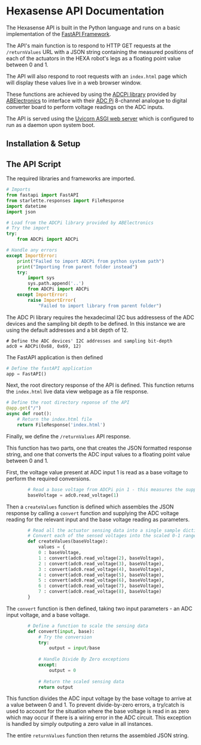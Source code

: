 # Hexasense API Documentation

The Hexasense API is built in the Python language and runs on a basic implementation of the [FastAPI Framework](https://fastapi.tiangolo.com/).

The API's main function is to respond to HTTP GET requests at the ```/returnValues``` URL with a JSON string containing the measured positions of each of the actuators in the HEXA robot's legs as a floating point value between 0 and 1.

The API will also respond to root requests with an ```index.html``` page which will display these values live in a web browser window.

These functions are achieved by using the [ADCPi library](https://github.com/abelectronicsuk/ABElectronics_Python_Libraries/tree/master/ADCPi) provided by [ABElectronics](https://www.abelectronics.co.uk/) to interface with their [ADC Pi](https://www.abelectronics.co.uk/p/69/adc-pi) 8-channel analogue to digital converter board to perform voltage readings on the ADC inputs.

The API is served using the [Uvicorn ASGI web server](https://www.uvicorn.org/) which is configured to run as a daemon upon system boot.

## Installation & Setup




## The API Script

The required libraries and frameworks are imported.

```python
# Imports
from fastapi import FastAPI
from starlette.responses import FileResponse 
import datetime
import json

# Load from the ADCPi library provided by ABElectronics
# Try the import
try:
    from ADCPi import ADCPi

# Handle any errors
except ImportError:
    print("Failed to import ADCPi from python system path")
    print("Importing from parent folder instead")
    try:
        import sys
        sys.path.append('..')
        from ADCPi import ADCPi
    except ImportError:
        raise ImportError(
            "Failed to import library from parent folder")
```

The ADC Pi library requires the hexadecimal I2C bus addressess of the ADC devices and the sampling bit depth to be defined.
In this instance we are using the default addresses and a bit depth of 12.

```pyhton
# Define the ADC devices' I2C addresses and sampling bit-depth
adc0 = ADCPi(0x68, 0x69, 12)
```

The FastAPI application is then defined

```python
# Define the fastAPI application
app = FastAPI()
```

Next, the root directory response of the API is defined. This function returns the ```index.html``` live data view webpage as a file response.

```python
# Define the root directory reponse of the API
@app.get("/")
async def root():    
    # Return the index.html file
    return FileResponse('index.html')
```

Finally, we define the ```/returnValues``` API response.

This function has two parts, one that creates the JSON formatted response string, and one that converts the ADC input values to a floating point value between 0 and 1.

First, the voltage value present at ADC input 1 is read as a base voltage to perform the required conversions.

```python
        # Read a base voltage from ADCPi pin 1 - this measures the supply rail voltage to allow scaling of the actuator sensing measurements between 0 (ground voltage) and 1 (supply rail voltage)     
        baseVoltage = adc0.read_voltage(1)
```

Then a ```createValues``` function is defined which assembles the JSON response by calling a ```convert``` function and supplying the ADC voltage reading for the relevant input and the base voltage reading as parameters.

```python
        # Read all the actuator sensing data into a single sample dictionary
        # Convert each of the sensed voltages into the scaled 0-1 range 
        def createValues(baseVoltage):
            values = {
            0 : baseVoltage,
            1 : convert(adc0.read_voltage(2), baseVoltage),
            2 : convert(adc0.read_voltage(3), baseVoltage),
            3 : convert(adc0.read_voltage(4), baseVoltage),
            4 : convert(adc0.read_voltage(5), baseVoltage),
            5 : convert(adc0.read_voltage(6), baseVoltage),
            6 : convert(adc0.read_voltage(7), baseVoltage),
            7 : convert(adc0.read_voltage(8), baseVoltage)  
        }
```

The ```convert``` function is then defined, taking two input parameters - an ADC input voltage, and a base voltage.

```python
        # Define a function to scale the sensing data
        def convert(input, base):
            # Try the conversion
            try:
                output = input/base
            
            # Handle Divide By Zero exceptions
            except:
                output = 0
            
            # Return the scaled sensing data
            return output
```

This function divides the ADC input voltage by the base voltage to arrive at a value between 0 and 1.
To prevent divide-by-zero errors, a try/catch is used to account for the situation where the base voltage is read in as zero which may occur if there is a wiring error in the ADC circuit. This exception is handled by simply outputing a zero value in all instances.

The entire ```returnValues``` function then returns the assembled JSON string.




